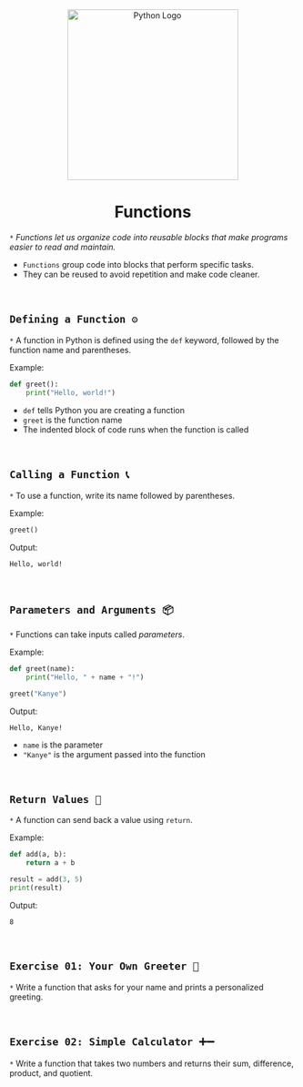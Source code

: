 <div align="center">
    <img src="https://github.com/viethaa/intro-to-python/blob/e8aaac496c74797dae9a9b5d2938893c9c90729b/assets/06" alt="Python Logo" width="300">
    <h1>Functions</h1>
</div>
 
`*` *Functions let us organize code into reusable blocks that make programs easier to read and maintain.*

- `Functions` group code into blocks that perform specific tasks.  
- They can be reused to avoid repetition and make code cleaner.  
<br>

## ```Defining a Function ⚙️```

`*` A function in Python is defined using the `def` keyword, followed by the function name and parentheses.

Example:
```python
def greet():
    print("Hello, world!")
```

- `def` tells Python you are creating a function
- `greet` is the function name
- The indented block of code runs when the function is called

<br>

## ```Calling a Function 📞```

`*` To use a function, write its name followed by parentheses.

Example:
```python
greet()  
```

Output:
```
Hello, world!
```

<br>

## ```Parameters and Arguments 📦```

`*` Functions can take inputs called *parameters*.

Example:
```python
def greet(name):
    print("Hello, " + name + "!")

greet("Kanye")
```

Output:
```
Hello, Kanye!
```

- `name` is the parameter
- `"Kanye"` is the argument passed into the function

<br>

## ```Return Values 🎁```

`*` A function can send back a value using `return`.

Example:
```python
def add(a, b):
    return a + b

result = add(3, 5)
print(result)
```

Output:
```
8
```

<br>

## ```Exercise 01: Your Own Greeter 🙌```

`*` Write a function that asks for your name and prints a personalized greeting.

<br>

## ```Exercise 02: Simple Calculator ➕➖```  

`*` Write a function that takes two numbers and returns their sum, difference, product, and quotient.
